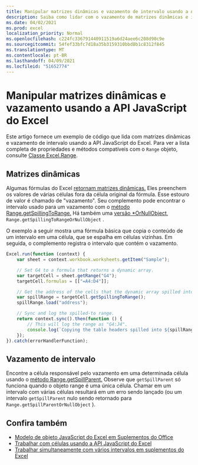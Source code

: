 ```yaml
---
title: Manipular matrizes dinâmicas e vazamento de intervalo usando a API JavaScript do Excel
description: Saiba como lidar com o vazamento de matrizes dinâmicas e intervalos com a API JavaScript do Excel.
ms.date: 04/02/2021
ms.prod: excel
localization_priority: Normal
ms.openlocfilehash: c224fc336791440911519a6d24aee6c208d90c9e
ms.sourcegitcommit: 54fef33bfc7d18a35b3159310bbd8b1c8312f845
ms.translationtype: MT
ms.contentlocale: pt-BR
ms.lasthandoff: 04/09/2021
ms.locfileid: "51652774"
---
```

# <a name="handle-dynamic-arrays-and-spilling-using-the-excel-javascript-api"></a>Manipular matrizes dinâmicas e vazamento usando a API JavaScript do Excel

Este artigo fornece um exemplo de código que lida com matrizes dinâmicas e vazamento de intervalo usando a API JavaScript do Excel. Para ver a lista completa de propriedades e métodos compatíveis com o `Range` objeto, consulte [Classe Excel.Range](/javascript/api/excel/excel.range).

## <a name="dynamic-arrays"></a>Matrizes dinâmicas

Algumas fórmulas do Excel [retornam matrizes dinâmicas.](https://support.microsoft.com/office/dynamic-array-formulas-and-spilled-array-behavior-205c6b06-03ba-4151-89a1-87a7eb36e531) Eles preenchem os valores de várias células fora da célula original da fórmula. Esse estouro de valor é chamado de "vazamento". Seu complemento pode encontrar o intervalo usado para um vazamento com o [método Range.getSpillingToRange.](/javascript/api/excel/excel.range#getspillingtorange--) Há também uma [versão *OrNullObject](..//develop/application-specific-api-model.md#ornullobject-methods-and-properties), `Range.getSpillingToRangeOrNullObject` .

O exemplo a seguir mostra uma fórmula básica que copia o conteúdo de um intervalo em uma célula, que se espalha em células vizinhas. Em seguida, o complemento registra o intervalo que contém o vazamento.

```js
Excel.run(function (context) {
    var sheet = context.workbook.worksheets.getItem("Sample");

    // Set G4 to a formula that returns a dynamic array.
    var targetCell = sheet.getRange("G4");
    targetCell.formulas = [["=A4:D4"]];

    // Get the address of the cells that the dynamic array spilled into.
    var spillRange = targetCell.getSpillingToRange();
    spillRange.load("address");

    // Sync and log the spilled-to range.
    return context.sync().then(function () {
        // This will log the range as "G4:J4".
        console.log(`Copying the table headers spilled into ${spillRange.address}.`);
    });
}).catch(errorHandlerFunction);
```

## <a name="range-spilling"></a>Vazamento de intervalo

Encontre a célula responsável pelo vazamento em uma determinada célula usando o [método Range.getSpillParent.](/javascript/api/excel/excel.range#getspillparent--) Observe que `getSpillParent` só funciona quando o objeto range é uma única célula. Chamar em um intervalo com várias células resultará em um erro sendo lançado (ou um intervalo `getSpillParent` nulo sendo retornado para `Range.getSpillParentOrNullObject` ).

## <a name="see-also"></a>Confira também

- [Modelo de objeto JavaScript do Excel em Suplementos do Office](excel-add-ins-core-concepts.md)
- [Trabalhar com células usando a API JavaScript do Excel](excel-add-ins-cells.md)
- [Trabalhar simultaneamente com vários intervalos em suplementos do Excel](excel-add-ins-multiple-ranges.md)
